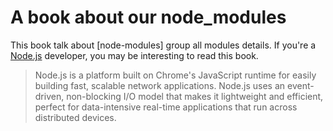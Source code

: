 A book about our node_modules
=======

This book talk about [node-modules] group all modules details.
If you're a [Node.js] developer, you may be interesting to read this book.


> Node.js is a platform built on Chrome's JavaScript runtime for easily building fast,
> scalable network applications.
> Node.js uses an event-driven,
> non-blocking I/O model that makes it lightweight and efficient,
> perfect for data-intensive real-time applications that run across distributed devices.

 [Node.js]: http://nodejs.org
